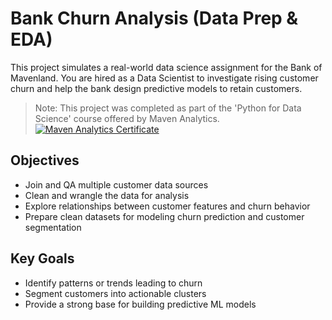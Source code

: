 # Bank Churn Analysis (Data Prep & EDA)

This project simulates a real-world data science assignment for the Bank of Mavenland. You are hired as a Data Scientist to investigate rising customer churn and help the bank design predictive models to retain customers.

> Note: This project was completed as part of the 'Python for Data Science' course offered by Maven Analytics.
> [![Maven Analytics Certificate](https://certificates.mavenanalytics.io/images/shared-badge.png)](https://certificates.mavenanalytics.io/c483f754-7d89-4d36-b997-0897a07aa529)

## Objectives

- Join and QA multiple customer data sources
- Clean and wrangle the data for analysis
- Explore relationships between customer features and churn behavior
- Prepare clean datasets for modeling churn prediction and customer segmentation

## Key Goals

- Identify patterns or trends leading to churn
- Segment customers into actionable clusters
- Provide a strong base for building predictive ML models
